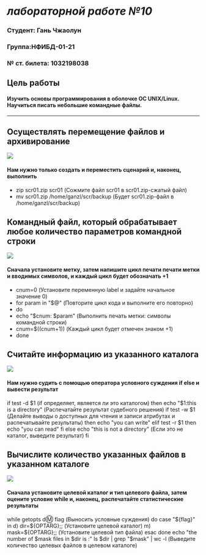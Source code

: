 # ***лабораторной работе №10***

### Студент: Гань Чжаолун                                    
### Группа:НФИБД-01-21 
### № ст. билета: 1032198038
 
## **Цель работы**
 
#### Изучить основы программирования в оболочке ОС UNIX/Linux. Научиться писать небольшие командные файлы.

--- 

## **Осуществлять перемещение файлов и архивирование**
![](https://i.ibb.co/nM3j0N6/10-02.jpg)
#### Нам нужно только создать и переместить сценарий и, наконец, выполнить
- zip scr01.zip scr01 (Сожмите файл scr01 в scr01.zip-сжатый файл)
- mv scr01.zip /home/ganzl/scr/backup (Будет scr01.zip-файл в /home/ganzl/scr/backup)

## **Командный файл, который обрабатывает любое количество параметров командной строки**
![](https://i.ibb.co/8bYn93c/10-05.jpg)
#### Сначала установите метку, затем напишите цикл печати печати метки и вводимых символов, и каждый цикл будет обозначать +1
- cnum=0  (Установите переменную label и задайте начальное значение 0)
- for param in "$@" (Повторите цикл кода и выполните его повторно)
- do
- echo "$cnum: $param"  (Выполнить печать метки: символы командной строки)
- cnum=$((cnum+1))  (Каждый цикл будет отмечен знаком +1)
- done

## **Считайте информацию из указанного каталога**
![](https://i.ibb.co/WWr5Gdm/10-08.jpg)
#### Нам нужно судить с помощью оператора условного суждения if else и вывести результат
if test -d $1 (if определяет, является ли это каталогом)
        then echo "$1:this is a directory"  (Распечатайте результат судебного решения)
        if test -w $1 (Делайте выводы о доступных для чтения и записи атрибутах и распечатывайте результаты)
                then echo "you can write"
        elif test -r $1
                then echo "you can read"
        fi
else echo "this is not a directory" (Если это не каталог, выведите результат)
fi

## **Вычислите количество указанных файлов в указанном каталоге**
![](https://i.ibb.co/tpcch9r/10-11.jpg)
#### Сначала установите целевой каталог и тип целевого файла, затем оцените условие while и, наконец, распечатайте статистические результаты
while getopts d:m: flag (Выносить условные суждения)
do
        case "${flag}" in
                d) dir=${OPTARG};;  (Установите целевой каталог)
                m) mask=${OPTARG};; (Установите целевой тип файла)
        esac
done
echo "the number of $mask files in $dir is :"
ls $dir | grep "$mask" | wc -l  (Выведите количество целевых файлов в целевом каталоге)



